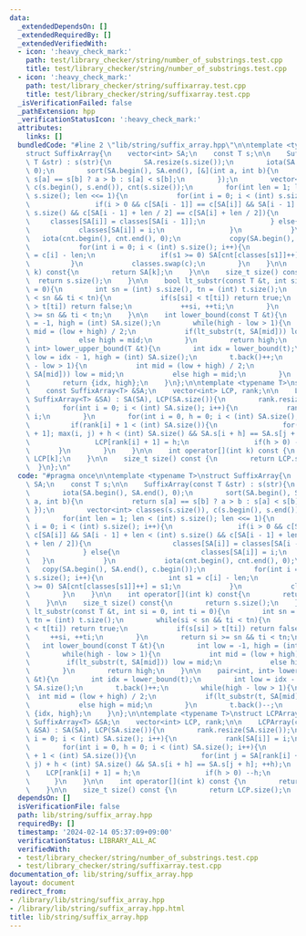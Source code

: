```yaml
---
data:
  _extendedDependsOn: []
  _extendedRequiredBy: []
  _extendedVerifiedWith:
  - icon: ':heavy_check_mark:'
    path: test/library_checker/string/number_of_substrings.test.cpp
    title: test/library_checker/string/number_of_substrings.test.cpp
  - icon: ':heavy_check_mark:'
    path: test/library_checker/string/suffixarray.test.cpp
    title: test/library_checker/string/suffixarray.test.cpp
  _isVerificationFailed: false
  _pathExtension: hpp
  _verificationStatusIcon: ':heavy_check_mark:'
  attributes:
    links: []
  bundledCode: "#line 2 \"lib/string/suffix_array.hpp\"\n\ntemplate <typename T>\n\
    struct SuffixArray{\n    vector<int> SA;\n    const T s;\n\n    SuffixArray(const\
    \ T &str) : s(str){\n        SA.resize(s.size());\n        iota(SA.begin(), SA.end(),\
    \ 0);\n        sort(SA.begin(), SA.end(), [&](int a, int b){\n            return\
    \ s[a] == s[b] ? a > b : s[a] < s[b];\n        });\n        vector<int> classes(s.size()),\
    \ c(s.begin(), s.end()), cnt(s.size());\n        for(int len = 1; len < (int)\
    \ s.size(); len <<= 1){\n            for(int i = 0; i < (int) s.size(); i++){\n\
    \                if(i > 0 && c[SA[i - 1]] == c[SA[i]] && SA[i - 1] + len < (int)\
    \ s.size() && c[SA[i - 1] + len / 2] == c[SA[i] + len / 2]){\n               \
    \     classes[SA[i]] = classes[SA[i - 1]];\n                } else{\n        \
    \            classes[SA[i]] = i;\n                }\n            }\n         \
    \   iota(cnt.begin(), cnt.end(), 0);\n            copy(SA.begin(), SA.end(), c.begin());\n\
    \            for(int i = 0; i < (int) s.size(); i++){\n                int s1\
    \ = c[i] - len;\n                if(s1 >= 0) SA[cnt[classes[s1]]++] = s1;\n  \
    \          }\n            classes.swap(c);\n        }\n    }\n\n    int operator[](int\
    \ k) const{\n        return SA[k];\n    }\n\n    size_t size() const{\n      \
    \  return s.size();\n    }\n\n    bool lt_substr(const T &t, int si = 0, int ti\
    \ = 0){\n        int sn = (int) s.size(), tn = (int) t.size();\n        while(si\
    \ < sn && ti < tn){\n            if(s[si] < t[ti]) return true;\n            if(s[si]\
    \ > t[ti]) return false;\n            ++si, ++ti;\n        }\n        return si\
    \ >= sn && ti < tn;\n    }\n\n    int lower_bound(const T &t){\n        int low\
    \ = -1, high = (int) SA.size();\n        while(high - low > 1){\n            int\
    \ mid = (low + high) / 2;\n            if(lt_substr(t, SA[mid])) low = mid;\n\
    \            else high = mid;\n        }\n        return high;\n    }\n\n    pair<int,\
    \ int> lower_upper_bound(T &t){\n        int idx = lower_bound(t);\n        int\
    \ low = idx - 1, high = (int) SA.size();\n        t.back()++;\n        while(high\
    \ - low > 1){\n            int mid = (low + high) / 2;\n            if(lt_substr(t,\
    \ SA[mid])) low = mid;\n            else high = mid;\n        }\n        t.back()--;\n\
    \        return {idx, high};\n    }\n};\n\ntemplate <typename T>\nstruct LCPArray{\n\
    \    const SuffixArray<T> &SA;\n    vector<int> LCP, rank;\n\n    LCPArray(const\
    \ SuffixArray<T> &SA) : SA(SA), LCP(SA.size()){\n        rank.resize(SA.size());\n\
    \        for(int i = 0; i < (int) SA.size(); i++){\n            rank[SA[i]] =\
    \ i;\n        }\n        for(int i = 0, h = 0; i < (int) SA.size(); i++){\n  \
    \          if(rank[i] + 1 < (int) SA.size()){\n                for(int j = SA[rank[i]\
    \ + 1]; max(i, j) + h < (int) SA.size() && SA.s[i + h] == SA.s[j + h]; ++h);\n\
    \                LCP[rank[i] + 1] = h;\n                if(h > 0) --h;\n     \
    \       }\n        }\n    }\n\n    int operator[](int k) const {\n        return\
    \ LCP[k];\n    }\n\n    size_t size() const {\n        return LCP.size();\n  \
    \  }\n};\n"
  code: "#pragma once\n\ntemplate <typename T>\nstruct SuffixArray{\n    vector<int>\
    \ SA;\n    const T s;\n\n    SuffixArray(const T &str) : s(str){\n        SA.resize(s.size());\n\
    \        iota(SA.begin(), SA.end(), 0);\n        sort(SA.begin(), SA.end(), [&](int\
    \ a, int b){\n            return s[a] == s[b] ? a > b : s[a] < s[b];\n       \
    \ });\n        vector<int> classes(s.size()), c(s.begin(), s.end()), cnt(s.size());\n\
    \        for(int len = 1; len < (int) s.size(); len <<= 1){\n            for(int\
    \ i = 0; i < (int) s.size(); i++){\n                if(i > 0 && c[SA[i - 1]] ==\
    \ c[SA[i]] && SA[i - 1] + len < (int) s.size() && c[SA[i - 1] + len / 2] == c[SA[i]\
    \ + len / 2]){\n                    classes[SA[i]] = classes[SA[i - 1]];\n   \
    \             } else{\n                    classes[SA[i]] = i;\n             \
    \   }\n            }\n            iota(cnt.begin(), cnt.end(), 0);\n         \
    \   copy(SA.begin(), SA.end(), c.begin());\n            for(int i = 0; i < (int)\
    \ s.size(); i++){\n                int s1 = c[i] - len;\n                if(s1\
    \ >= 0) SA[cnt[classes[s1]]++] = s1;\n            }\n            classes.swap(c);\n\
    \        }\n    }\n\n    int operator[](int k) const{\n        return SA[k];\n\
    \    }\n\n    size_t size() const{\n        return s.size();\n    }\n\n    bool\
    \ lt_substr(const T &t, int si = 0, int ti = 0){\n        int sn = (int) s.size(),\
    \ tn = (int) t.size();\n        while(si < sn && ti < tn){\n            if(s[si]\
    \ < t[ti]) return true;\n            if(s[si] > t[ti]) return false;\n       \
    \     ++si, ++ti;\n        }\n        return si >= sn && ti < tn;\n    }\n\n \
    \   int lower_bound(const T &t){\n        int low = -1, high = (int) SA.size();\n\
    \        while(high - low > 1){\n            int mid = (low + high) / 2;\n   \
    \         if(lt_substr(t, SA[mid])) low = mid;\n            else high = mid;\n\
    \        }\n        return high;\n    }\n\n    pair<int, int> lower_upper_bound(T\
    \ &t){\n        int idx = lower_bound(t);\n        int low = idx - 1, high = (int)\
    \ SA.size();\n        t.back()++;\n        while(high - low > 1){\n          \
    \  int mid = (low + high) / 2;\n            if(lt_substr(t, SA[mid])) low = mid;\n\
    \            else high = mid;\n        }\n        t.back()--;\n        return\
    \ {idx, high};\n    }\n};\n\ntemplate <typename T>\nstruct LCPArray{\n    const\
    \ SuffixArray<T> &SA;\n    vector<int> LCP, rank;\n\n    LCPArray(const SuffixArray<T>\
    \ &SA) : SA(SA), LCP(SA.size()){\n        rank.resize(SA.size());\n        for(int\
    \ i = 0; i < (int) SA.size(); i++){\n            rank[SA[i]] = i;\n        }\n\
    \        for(int i = 0, h = 0; i < (int) SA.size(); i++){\n            if(rank[i]\
    \ + 1 < (int) SA.size()){\n                for(int j = SA[rank[i] + 1]; max(i,\
    \ j) + h < (int) SA.size() && SA.s[i + h] == SA.s[j + h]; ++h);\n            \
    \    LCP[rank[i] + 1] = h;\n                if(h > 0) --h;\n            }\n  \
    \      }\n    }\n\n    int operator[](int k) const {\n        return LCP[k];\n\
    \    }\n\n    size_t size() const {\n        return LCP.size();\n    }\n};\n"
  dependsOn: []
  isVerificationFile: false
  path: lib/string/suffix_array.hpp
  requiredBy: []
  timestamp: '2024-02-14 05:37:09+09:00'
  verificationStatus: LIBRARY_ALL_AC
  verifiedWith:
  - test/library_checker/string/number_of_substrings.test.cpp
  - test/library_checker/string/suffixarray.test.cpp
documentation_of: lib/string/suffix_array.hpp
layout: document
redirect_from:
- /library/lib/string/suffix_array.hpp
- /library/lib/string/suffix_array.hpp.html
title: lib/string/suffix_array.hpp
---
```

